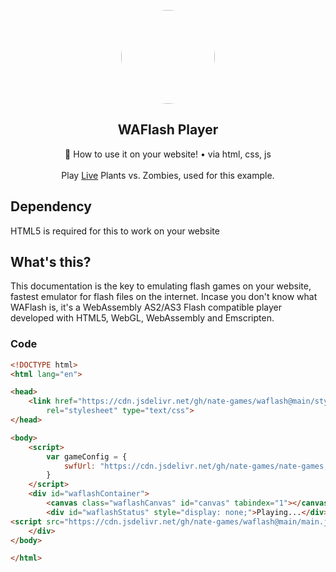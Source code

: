 <p align="center">
<kbd>
<a href="https://vidkidz.github.io/">
<img style="border-radius:50%" height="150px" src="https://vidkidz.github.io/waflash-og-image.png"></a>
</kbd>
</p>

<h2 align="center">WAFlash Player</h2>
<p align="center">📌 How to use it on your website! • via html, css, js <br><br> Play <a href="https://raw.githack.com/nate-games/waflash/main/code.html">Live</a> Plants vs. Zombies, used for this example.</p>

## Dependency
HTML5 is required for this to work on your website
## What's this?
This documentation is the key to emulating flash games on your website, fastest emulator for flash files on the internet.
Incase you don't know what WAFlash is, it's a WebAssembly AS2/AS3 Flash compatible player developed with HTML5, WebGL, WebAssembly and Emscripten.

### Code
```html
<!DOCTYPE html>
<html lang="en">

<head>
    <link href="https://cdn.jsdelivr.net/gh/nate-games/waflash@main/style.css"
        rel="stylesheet" type="text/css">
</head>

<body>
    <script>
        var gameConfig = {
            swfUrl: "https://cdn.jsdelivr.net/gh/nate-games/nate-games.xyz@main/0/g/pvz/game/pvz.swf"
        }
    </script>
    <div id="waflashContainer">
        <canvas class="waflashCanvas" id="canvas" tabindex="1"></canvas>
        <div id="waflashStatus" style="display: none;">Playing...</div>
<script src="https://cdn.jsdelivr.net/gh/nate-games/waflash@main/main.js"  rossorigin="anonymous" type="module"></script>
    </div>
</body>

</html>
```
